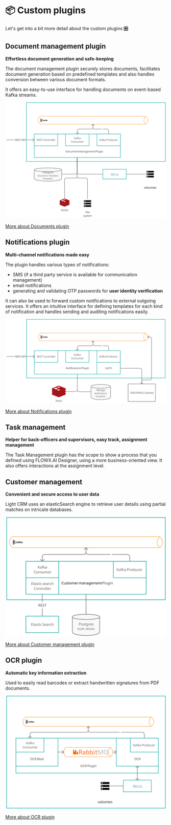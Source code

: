 # 📦 Custom plugins

Let's get into a bit more detail about the custom plugins 🎛️

## Document management plugin

**Effortless document generation and safe-keeping** 

The document management plugin securely stores documents, facilitates document generation based on predefined templates and also handles conversion between various document formats.

It offers an easy-to-use interface for handling documents on event-based Kafka streams.

![high level architecture](../../img/document_service_architecture.svg)

[More about Documents plugin](../../plugins/custom-plugins/documents-plugin/documents-plugin.md)

## Notifications plugin

**Multi-channel notifications made easy**

The plugin handles various types of notifications:

* SMS (if a third party service is available for communication management)
* email notifications
* generating and validating OTP passwords for **user identity verification**

It can also be used to forward custom notifications to external outgoing services. It offers an intuitive interface for defining templates for each kind of notification and handles sending and auditing notifications easily.

![high level architecture](../../img/custom_plugins_architecture.svg)

[More about Notifications plugin](../../../platform-deep-dive/plugins/custom-plugins/notifications-plugin/notifications-plugin.md)

## Task management

**Helper for back-officers and supervisors, easy track, assignment management**

The Task Management plugin has the scope to show a process that you defined using FLOWX.AI Designer, using a more business-oriented view. It also offers interactions at the assignment level.

## Customer management

**Convenient and secure access to user data** 

Light CRM uses an elasticSearch engine to retrieve user details using partial matches on intricate databases.

![](../../img/crm_plugin_archi.svg)

[More about Customer management plugin](./customer-management/customer-management.md)


## OCR plugin

**Automatic key information extraction** 

Used to easily read barcodes or extract handwritten signatures from PDF documents.

![](../../img/ocr_plugin_archi.svg)

[More about OCR plugin](../custom-plugins/ocr-plugin.md)

